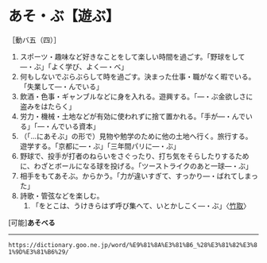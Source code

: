 # あそ・ぶ【遊ぶ】

［動バ五（四）］
1.  スポーツ・趣味など好きなことをして楽しい時間を過ごす。「野球をして―・ぶ」「よく学び、よく―・べ」
2.  何もしないでぶらぶらして時を過ごす。決まった仕事・職がなく暇でいる。「失業して―・んでいる」
3.  飲酒・色事・ギャンブルなどに身を入れる。遊興する。「―・ぶ金欲しさに盗みをはたらく」
4.  労力・機械・土地などが有効に使われずに捨て置かれる。「手が―・んでいる」「―・んでいる資本」
5.  （「…にあそぶ」の形で）見物や勉学のために他の土地へ行く。旅行する。遊学する。「京都に―・ぶ」「三年間パリに―・ぶ」
6.  野球で、投手が打者のねらいをさぐったり、打ち気をそらしたりするために、わざとボールになる球を投げる。「ツーストライクのあと一球―・ぶ」
7.  相手をもてあそぶ。からかう。「力が違いすぎて、すっかり―・ばれてしまった」
8.  詩歌・管弦などを楽しむ。    
    1.  「をとこは、うけきらはず呼び集へて、いとかしこく―・ぶ」〈[竹取](https://dictionary.goo.ne.jp/word/%E7%AB%B9%E5%8F%96%E7%89%A9%E8%AA%9E/#jn-136133)〉
        

\[可能\]**あそべる**

---
`https://dictionary.goo.ne.jp/word/%E9%81%8A%E3%81%B6_%28%E3%81%82%E3%81%9D%E3%81%B6%29/`